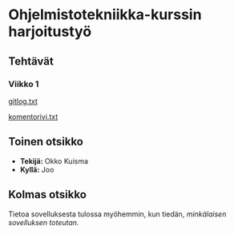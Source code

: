 # Ohjelmistotekniikka-kurssin harjoitustyö

## Tehtävät

### Viikko 1
[gitlog.txt](https://github.com/okkokuisma/ot-harjoitustyo/blob/master/laskarit/viikko1/gitlog.txt)

[komentorivi.txt](https://github.com/okkokuisma/ot-harjoitustyo/blob/master/laskarit/viikko1/komentorivi.txt)

## Toinen otsikko
* **Tekijä:** Okko Kuisma
* **Kyllä:** Joo

## Kolmas otsikko
Tietoa sovelluksesta tulossa myöhemmin, kun tiedän, *minkälaisen sovelluksen toteutan.*
